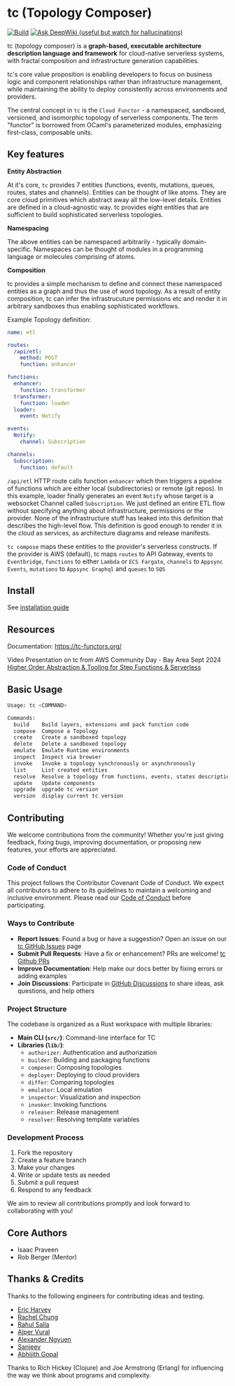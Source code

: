 # tc (Topology Composer)


[![Build](https://github.com/tc-functors/tc/actions/workflows/ci.yml/badge.svg)](https://github.com/tc-functors/tc/actions/workflows/ci.yml)
[![Ask DeepWiki (useful but watch  for hallucinations)](https://deepwiki.com/badge.svg)](https://deepwiki.com/tc-functors/tc)

tc (topology composer) is a **graph-based, executable architecture description language and framework** for cloud-native serverless systems, with fractal composition and infrastructure generation capabilities.

tc's core value proposition is enabling developers to focus on business logic and component relationships rather than infrastructure management, while maintaining the ability to deploy consistently across environments and providers.

The central concept in `tc` is the `Cloud Functor` - a namespaced, sandboxed, versioned, and isomorphic topology of serverless components. The term "functor" is borrowed from OCaml's parameterized modules, emphasizing first-class, composable units.

## Key features

**Entity Abstraction**

At it's core, `tc` provides 7 entities (functions, events, mutations, queues, routes, states and channels). Entities can be thought of like atoms. They are core cloud primitives which abstract away all the low-level details. Entities are defined in a cloud-agnostic way. tc provides eight entities that are sufficient to build sophisticated serverless topologies.


**Namespacing**

The above entities can be namespaced arbitrarily - typically domain-specific. Namespaces can be thought of modules in a programming language or molecules comprising of atoms.


**Composition**

tc provides a simple mechanism to define and connect these namespaced entities as a graph and thus the use of word topology. As a result of entity composition, tc can infer the infrastrucuture permissions etc and render it in arbitrary sandboxes thus enabling sophisticated workflows.


Example Topology definition:

```yaml
name: etl

routes:
  /api/etl:
    method: POST
    function: enhancer

functions:
  enhancer:
    function: transformer
  transformer:
    function: loader
  loader:
    event: Notify

events:
  Notify:
    channel: Subscription

channels:
  Subscription:
    function: default

```

`/api/etl` HTTP route calls function `enhancer` which then triggers a pipeline of functions which are either local (subdirectories) or remote (git repos). In this example, loader finally generates an event `Notify` whose target is a websocket Channel called `Subscription`. We just defined an entire ETL flow without specifying anything about infrastructure, permissions or the provider. None of the infrastructure stuff has leaked into this definition that describes the high-level flow. This definition is good enough to render it in the cloud as services, as architecture diagrams and release manifests.

`tc compose` maps these entities to the provider's serverless constructs. If the provider is AWS (default), tc maps `routes` to API Gateway, events to `Eventbridge`, `functions` to either `Lambda` or `ECS Fargate`, `channels` to `Appsync Events`, `mutations` to `Appsync Graphql` and `queues` to `SQS`

## Install

See [installation guide](https://tc-functors.org/docs/installation.html)

## Resources

Documentation: https://tc-functors.org/

Video Presentation on tc from AWS Community Day - Bay Area Sept 2024
[Higher Order Abstraction & Tooling for Step Functions & Serverless](https://youtu.be/1gqDGulszzQ?si=dtHcUkQF2nhZ_td8)


## Basic Usage


```sh
Usage: tc <COMMAND>

Commands:
  build    Build layers, extensions and pack function code
  compose  Compose a Topology
  create   Create a sandboxed topology
  delete   Delete a sandboxed topology
  emulate  Emulate Runtime environments
  inspect  Inspect via browser
  invoke   Invoke a topology synchronously or asynchronously
  list     List created entities
  resolve  Resolve a topology from functions, events, states description
  update   Update components
  upgrade  upgrade tc version
  version  display current tc version
```
## Contributing

We welcome contributions from the community! Whether you're just giving feedback, fixing bugs, improving documentation, or proposing new features, your efforts are appreciated.

### Code of Conduct

This project follows the Contributor Covenant Code of Conduct. We expect all contributors to adhere to its guidelines to maintain a welcoming and inclusive environment. Please read our [Code of Conduct](code_of_conduct.md) before participating.

### Ways to Contribute

- **Report Issues**: Found a bug or have a suggestion? Open an issue on our [tc GitHub Issues](https://github.com/tc-functors/tc/issues) page
- **Submit Pull Requests**: Have a fix or enhancement? PRs are welcome! [tc Github PRs](https://github.com/tc-functors/tc/pulls)
- **Improve Documentation**: Help make our docs better by fixing errors or adding examples
- **Join Discussions**: Participate in [GitHub Discussions](https://github.com/orgs/tc-functors/discussions) to share ideas, ask questions, and help others

### Project Structure

The codebase is organized as a Rust workspace with multiple libraries:

- **Main CLI (`src/`)**: Command-line interface for TC
- **Libraries (`lib/`)**:
  - `authorizer`: Authentication and authorization
  - `builder`: Building and packaging functions
  - `composer`: Composing topologies
  - `deployer`: Deploying to cloud providers
  - `differ`: Comparing topologies
  - `emulator`: Local emulation
  - `inspector`: Visualization and inspection
  - `invoker`: Invoking functions
  - `releaser`: Release management
  - `resolver`: Resolving template variables

### Development Process

1. Fork the repository
2. Create a feature branch
3. Make your changes
4. Write or update tests as needed
5. Submit a pull request
6. Respond to any feedback

We aim to review all contributions promptly and look forward to collaborating with you!

## Core Authors

- Isaac Praveen
- Rob Berger (Mentor)

## Thanks & Credits

Thanks to the following engineers for contributing ideas and testing.

- [Eric Harvey](https://github.com/EricHarvey)
- [Rachel Chung](https://github.com/rachel-yujin-chung)
- [Rahul Salla](https://github.com/raaahulss)
- [Alper Vural](https://github.com/alperinformed)
- [Alexander Ngyuen](https://github.com/GalexyN)
- [Sanjeev](https://github.com/sanjeev247)
- [Abhijith Gopal](https://github.com/abhijith)

Thanks to Rich Hickey (Clojure) and Joe Armstrong (Erlang) for influencing the way we think about programs and complexity.
